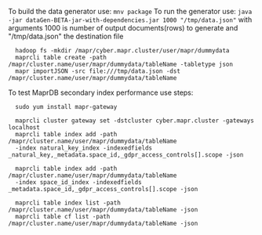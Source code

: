 To build the data generator use:
`mnv package`
To run the generator use:
`java -jar dataGen-BETA-jar-with-dependencies.jar 1000 "/tmp/data.json"`
with arguments
1000 is number of output documents(rows) to generate
and "/tmp/data.json" the destination file

```
  hadoop fs -mkdir /mapr/cyber.mapr.cluster/user/mapr/dummydata
  maprcli table create -path /mapr/cluster.name/user/mapr/dummydata/tableName -tabletype json
  mapr importJSON -src file:///tmp/data.json -dst /mapr/cluster.name/user/mapr/dummydata/tableName
```

  To test MaprDB secondary index performance use steps:
```
  sudo yum install mapr-gateway

  maprcli cluster gateway set -dstcluster cyber.mapr.cluster -gateways localhost
  maprcli table index add -path /mapr/cluster.name/user/mapr/dummydata/tableName 
  -index natural_key_index -indexedfields _natural_key,_metadata.space_id,_gdpr_access_controls[].scope -json
  
  maprcli table index add -path /mapr/cluster.name/user/mapr/dummydata/tableName
  -index space_id_index -indexedfields _metadata.space_id,_gdpr_access_controls[].scope -json
  
  maprcli table index list -path /mapr/cluster.name/user/mapr/dummydata/tableName -json
  maprcli table cf list -path /mapr/cluster.name/user/mapr/dummydata/tableName -json
```
